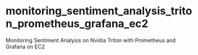 # monitoring_sentiment_analysis_triton_prometheus_grafana_ec2
Monitoring Sentiment Analysis on Nvidia Triton with Prometheus and Grafana on EC2
